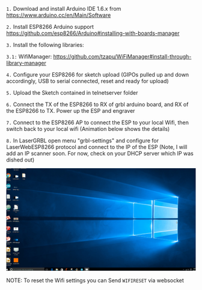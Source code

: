 
`1.`  Download and install Arduino IDE 1.6.x from https://www.arduino.cc/en/Main/Software

`2.`  Install ESP8266 Arduino support https://github.com/esp8266/Arduino#installing-with-boards-manager

`3.`  Install the following libraries:

`3.1:`  WifiManager: https://github.com/tzapu/WiFiManager#install-through-library-manager

`4.` Configure your ESP8266 for sketch upload (GIPOs pulled up and down accordingly, USB to serial connected, reset and ready for upload)

`5.`  Upload the Sketch contained in telnetserver folder

`6.`  Connect the TX of the ESP8266 to RX of grbl arduino board, and RX of the ESP8266 to TX. Power up the ESP and engraver

`7.`  Connect to the ESP8266 AP to connect the ESP to your local Wifi, then switch back to your local wifi (Animation below shows the details)

`8.` In LaserGRBL open menu "grbl-settings" and configure for LaserWebESP8266 protocol and connect to the IP of the ESP (Note, I will add an IP scanner soon. For now, check on your DHCP server which IP was dished out)

![Setting Up Wifi](wifibridge.gif)


NOTE: To reset the Wifi settings you can Send `WIFIRESET` via websocket
